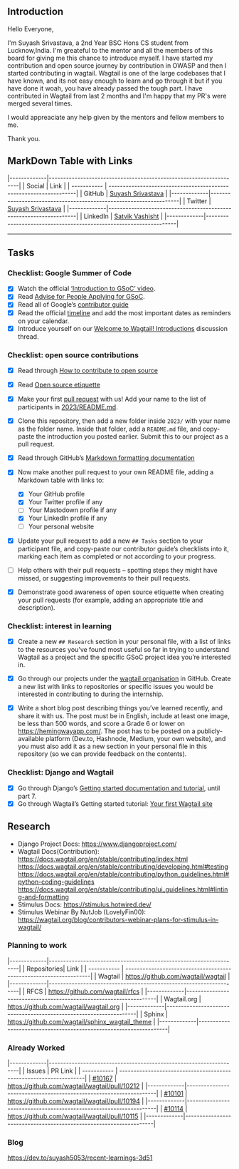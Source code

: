 ## Introduction

Hello Everyone,

I'm Suyash Srivastava, a 2nd Year BSC Hons CS student from Lucknow,India. I'm greateful to the mentor and all the members of this board for giving me this chance to introduce myself. I have started my contribution and open source journey by contribution in OWASP and then I started contributing in wagtail. Wagtail is one of the large codebases that I have known, and its not easy enough to learn and go through it but if you have done it woah, you have already passed the tough part. I have contributed in Wagtail from last 2 months and I'm happy that my PR's were merged several times. 

I would appreaciate any help given by the mentors and fellow members to me.

Thank you. 

## MarkDown Table with Links

|-------------|-------------------------------------------------------------------|
| Social      | Link                                                              |
| ----------- | ------------------------------------------------------------------|
| GitHub      | [Suyash Srivastava](https://github.com/suyash5053)                |
|-------------|-------------------------------------------------------------------|
| Twitter     | [Suyash Srivastava](https://twitter.com/Suyash5053)               |
|-------------|-------------------------------------------------------------------|
| LinkedIn    | [Satvik Vashisht](https://www.linkedin.com/in/suyashsrivastava-/) |
|-------------|-------------------------------------------------------------------|

---


## Tasks

### Checklist: Google Summer of Code
- [x] Watch the official [‘Introduction to GSoC’ video](https://www.youtube.com/watch?v=7jD2tChhrWM&feature=youtu.be).
- [x] Read [Advise for People Applying for GSoC](https://developers.google.com/open-source/gsoc/help/student-advice).
- [x] Read all of Google’s [contributor guide](https://google.github.io/gsocguides/student/)
- [x] Read the official [timeline](https://developers.google.com/open-source/gsoc/timeline) and add the most important dates as reminders on your calendar.
- [x] Introduce yourself on our [Welcome to Wagtail! Introductions](https://github.com/wagtail/gsoc/discussions/1) discussion thread.

### Checklist: open source contributions
- [x] Read through [How to contribute to open source](https://opensource.guide/how-to-contribute/)
- [x] Read [Open source etiquette](https://developer.mozilla.org/en-US/docs/MDN/Community/Open_source_etiquette)
- [x] Make your first [pull request](https://docs.github.com/en/pull-requests/collaborating-with-pull-requests/proposing-changes-to-your-work-with-pull-requests/creating-a-pull-request) with us! Add your name to the list of participants in [2023/README.md](2023/README.md).
- [x] Clone this repository, then add a new folder inside `2023/` with your name as the folder name. Inside that folder, add a `README.md` file, and copy-paste the introduction you posted earlier. Submit this to our project as a pull request.
- [x] Read through GitHub’s [Markdown formatting documentation](https://docs.github.com/en/get-started/writing-on-github/getting-started-with-writing-and-formatting-on-github/basic-writing-and-formatting-syntax)
- [x] Now make another pull request to your own README file, adding a Markdown table with links to:
  - [x] Your GitHub profile
  - [x] Your Twitter profile if any
  - [ ] Your Mastodown profile if any
  - [x] Your LinkedIn profile if any
  - [ ] Your personal website
- [x] Update your pull request to add a new `## Tasks` section to your participant file, and copy-paste our contributor guide’s checklists into it, marking each item as completed or not according to your progress.
- [ ] Help others with their pull requests – spotting steps they might have missed, or suggesting improvements to their pull requests.
- [x] Demonstrate good awareness of open source etiquette when creating your pull requests (for example, adding an appropriate title and description).


### Checklist: interest in learning
- [x] Create a new `## Research` section in your personal file, with a list of links to the resources you’ve found most useful so far in trying to understand Wagtail as a project and the specific GSoC project idea you’re interested in.
- [x] Go through our projects under the [wagtail organisation](https://github.com/wagtail) in GitHub. Create a new list with links to repositories or specific issues you would be interested in contributing to during the internship.
- [x] Write a short blog post describing things you’ve learned recently, and share it with us. The post must be in English, include at least one image, be less than 500 words, and score a Grade 6 or lower on <https://hemingwayapp.com/>. The post has to be posted on a publicly-available platform (Dev.to, Hashnode, Medium, your own website), and you must also add it as a new section in your personal file in this repository (so we can provide feedback on the contents).


### Checklist: Django and Wagtail
- [x] Go through Django’s [Getting started documentation and tutorial](https://docs.djangoproject.com/en/4.1/intro/), until part 7.
- [x] Go through Wagtail’s Getting started tutorial: [Your first Wagtail site](https://docs.wagtail.org/en/stable/getting_started/tutorial.html)

## Research

- Django Project Docs: https://www.djangoproject.com/
- Wagtail Docs(Contribution): https://docs.wagtail.org/en/stable/contributing/index.html
                              https://docs.wagtail.org/en/stable/contributing/developing.html#testing
                              https://docs.wagtail.org/en/stable/contributing/python_guidelines.html#python-coding-guidelines
                              https://docs.wagtail.org/en/stable/contributing/ui_guidelines.html#linting-and-formatting
- Stimulus Docs: https://stimulus.hotwired.dev/
- Stimulus Webinar By NutJob (LovelyFin00): https://wagtail.org/blog/contributors-webinar-plans-for-stimulus-in-wagtail/

### Planning to work

|-------------|-------------------------------------------------------------------|
| Repositories| Link                                                              |
| ----------- | ------------------------------------------------------------------|
| Wagtail     | https://github.com/wagtail/wagtail                                |
|-------------|-------------------------------------------------------------------|
| RFCS        | https://github.com/wagtail/rfcs                                   |
|-------------|-------------------------------------------------------------------|
| Wagtail.org | https://github.com/wagtail/wagtail.org                            |
|-------------|-------------------------------------------------------------------|
| Sphinx      | https://github.com/wagtail/sphinx_wagtail_theme                   |
|-------------|-------------------------------------------------------------------|

### Already Worked
|-------------|-------------------------------------------------------------------|
| Issues      | PR Link                                                           |
| ----------- | ------------------------------------------------------------------|
| [#10167](https://github.com/wagtail/wagtail/issues/10167)    | https://github.com/wagtail/wagtail/pull/10212                             |
|-------------|-------------------------------------------------------------------|
| [#10101](https://github.com/wagtail/wagtail/issues/10101)    | https://github.com/wagtail/wagtail/pull/10194                             |
|-------------|-------------------------------------------------------------------|
| [#10114](https://github.com/wagtail/wagtail/issues/10114)    | https://github.com/wagtail/wagtail/pull/10115                             |
|-------------|-------------------------------------------------------------------|


### Blog
https://dev.to/suyash5053/recent-learnings-3d51